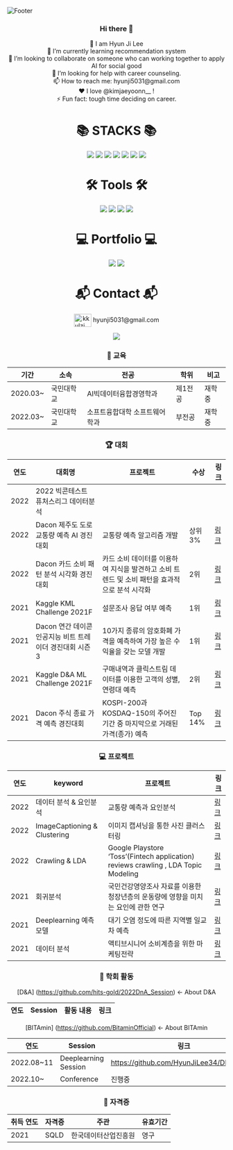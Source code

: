 ![Footer](https://capsule-render.vercel.app/api?type=waving&color=auto&height=200&section=footer&text=HyunJi'sGithub)
### <div align=center> Hi there 👋


<div align=center> 🐰 I am Hyun Ji Lee

<div align=center> 🌱 I’m currently learning recommendation system

<div align=center> 🤝 I’m looking to collaborate on someone who can working together to apply  AI for social good

<div align=center>  🤔 I’m looking for help with  career counseling.

<div align=center>  📫 How to reach me: hyunji5031@gmail.com

<div align=center>  ❤️ I love  @kimjaeyoonn__ !

<div align=center>  ⚡ Fun fact: tough time deciding on career.



<div align=center><h1>📚 STACKS 📚</h1></div>

<div align=center> 
  <img src="https://img.shields.io/badge/python-3776AB?style=for-the-badge&logo=python&logoColor=white">
  <img src="https://img.shields.io/badge/R-276DC3?style=for-the-badge&logo=R&logoColor=white">
  <img src="https://img.shields.io/badge/mysql-4479A1?style=for-the-badge&logo=mysql&logoColor=white"> 
  <img src="https://img.shields.io/badge/amazonaws-232F3E?style=for-the-badge&logo=amazonaws&logoColor=white"> 
  <img src="https://img.shields.io/badge/github-181717?style=for-the-badge&logo=github&logoColor=white">
  <img src="https://img.shields.io/badge/PyTorch-EE4C2C?style=for-the-badge&logo=PyTorch&logoColor=white">
  <img src="https://img.shields.io/badge/Pandas-150458?style=for-the-badge&logo=Pandas&logoColor=white">

</div>


<div align=center><h1>🛠 Tools 🛠</h1></div>

<div align="center">
  <img src="https://img.shields.io/badge/PyCharm-47A248?style=for-the-badge&logo=PyCharm&logoColor=white"/>
  <img src="https://img.shields.io/badge/VisualStudeioCode-007ACC?style=for-the-badge&logo=VisualStudioCode&logoColor=white"/>
  <img src="https://img.shields.io/badge/Jupyter-F37626?style=for-the-badge&logo=Jupyter&logoColor=white"/>
  <img src="https://img.shields.io/badge/Google Colab-F9AB00?style=for-the-badge&logo=Google Colab&logoColor=white"/>
  
</div>

<div align=center><h1>💻 Portfolio 💻</h1></div>

<div align="center">
  <a href="https://brave-greenfrog.tistory.com"><img src="https://img.shields.io/badge/Tistory-000000?style=for-the-badge&logo=Tistory&logoColor=white"/></a>
  <a href="https://www.notion.so/Hyun-Ji-Lee-c98257799ab644db8169676336640416"><img src="https://img.shields.io/badge/Notion-FE5196?style=for-the-badge&logo=Notion&logoColor=white"/></a>
  
</div>

<div align=center><h1> 📬 Contact 📬 </h1></div>
<div align=center><a href="https://instagram.com/kkulzi__" target="blank"><img align="center" src="https://raw.githubusercontent.com/rahuldkjain/github-profile-readme-generator/master/src/images/icons/Social/instagram.svg" alt="kkulzi__" height="30" width="40" /></a>
hyunji5031@gmail.com
</p>

<div align="center">

<img src="http://mazassumnida.wtf/api/v2/generate_badge?boj=hyunji5031">
</div>

### 📝 교육
|기간|소속|전공|학위|비고|
|-|-|-|-|-|
|2020.03~|국민대학교|AI빅데이터융합경영학과|제1전공|재학중|
|2022.03~|국민대학교|소프트융합대학 소프트웨어학과|부전공|재학중|

### 🏆 대회
|연도|대회명|프로젝트|수상|링크|
|-|-|-|-|-|
|2022|2022 빅콘테스트 퓨처스리그 데이터분석||||
|2022|Dacon 제주도 도로 교통량 예측 AI 경진대회|교통량 예측 알고리즘 개발|상위 3%|<a href="https://github.com/HyunJiLee34/DACON_Jeju-Traffic-Forecast" target="_blank">링크</a>|
|2022|Dacon 카드 소비 패턴 분석 시각화 경진대회|카드 소비 데이터를 이용하여 지식을 발견하고 소비 트렌드 및 소비 패턴을 효과적으로 분석 시각화|2위|<a href="https://github.com/HyunJiLee34/DACON_Card-Consumption-Data-Analysis" target="_blank">링크</a>|
|2021|Kaggle KML Challenge 2021F|설문조사 응답 여부 예측|1위|<a href="https://github.com/HyunJiLee34/School_Competition/tree/main/Kaggle%20KML%20Challenge%202021F" target="_blank">링크</a>|
|2021|Dacon 연간 데이콘 인공지능 비트 트레이더 경진대회 시즌 3 |10가지 종류의 암호화폐 가격을 예측하여 가장 높은 수익율을 갖는 모델 개발|1위|<a href="https://github.com/HyunJiLee34/DACON_bitcoin" target="_blank">링크</a>|
|2021|Kaggle D&A ML Challenge 2021F|구매내역과 클릭스트림 데이터를 이용한 고객의 성별, 연령대 예측|2위|<a href="https://github.com/HyunJiLee34/School_Competition/tree/main/2021F_D%26A%20ML%20Challange" target="_blank">링크</a>|
|2021|Dacon 주식 종료 가격 예측 경진대회|KOSPI-200과 KOSDAQ-150의 주어진 기간 중 마지막으로 거래된 가격(종가) 예측|Top 14%|<a href="https://github.com/HyunJiLee34/DACON_Stock-Price-Prediction" target="_blank">링크</a>|
 

### 💻 프로젝트
|연도|keyword|프로젝트|링크|
|-|-|-|-|
|2022|데이터 분석 & 요인분석|교통량 예측과 요인분석|<a href="https://github.com/hits-gold/projects/tree/main/%E1%84%80%E1%85%AD%E1%84%90%E1%85%A9%E1%86%BC%E1%84%85%E1%85%A3%E1%86%BC%20%E1%84%8B%E1%85%A8%E1%84%8E%E1%85%B3%E1%86%A8%E1%84%80%E1%85%AA%20%E1%84%8B%E1%85%AD%E1%84%8B%E1%85%B5%E1%86%AB%E1%84%87%E1%85%AE%E1%86%AB%E1%84%89%E1%85%A5%E1%86%A8">링크</a>|
|2022|ImageCaptioning & Clustering|이미지 캡셔닝을 통한 사진 클러스터링|<a href="https://github.com/HyunJiLee34/Project/tree/main/ImageCaptioning-Clustering">링크</a>|
|2022|Crawling & LDA|Google Playstore ‘Toss’(Fintech application) reviews crawling , LDA Topic Modeling|<a href="https://github.com/HyunJiLee34/Project/tree/main/GooglePlayStore-ReviewCrawling-LDA">링크</a>|
|2021|회귀분석|국민건강영양조사 자료를 이용한 청장년층의 운동량에 영향을 미치는 요인에 관한 연구|<a href="https://github.com/HyunJiLee34/Project/tree/main/Factors-of-Exercise-for-Youth">링크</a>|
|2021|Deeplearning 예측 모델|대기 오염 정도에 따른 지역별 일교차 예측|<a href="https://github.com/HyunJiLee34/Project/tree/main/Daily-Temperature-Prediction">링크</a>|
|2021|데이터 분석|액티브시니어 소비계층을 위한 마케팅전략|<a href="https://github.com/HyunJiLee34/LPoint-Data-Analysis">링크</a>|



### 🏫 학회 활동 
[D&A] (https://github.com/hits-gold/2022DnA_Session) <- About D&A

|연도|Session|활동 내용|링크|
|-|-|-|-|

[BITAmin] (https://github.com/BitaminOfficial) <- About BITAmin

|연도|Session|링크|
|-|-|-|
|2022.08~11|Deeplearning Session|https://github.com/HyunJiLee34/DL_session|
|2022.10~|Conference|진행중|



### 📜 자격증
|취득 연도|자격증|주관|유효기간|
|-|-|-|-|
|2021|SQLD|한국데이터산업진흥원|영구|




